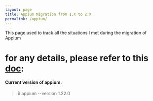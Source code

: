 ```yaml
---
layout: page
title: Appium Migration from 1.X to 2.X
permalink: /appium/
---
```


This page used to track all the situations I met during the migration of Appium

# for any details, please refer to this [doc](https://github.com/appium/appium/blob/2.0/docs/en/advanced-concepts/migrating-to-appium-2.0.md): 

#### Current version of appium: 
> $ appium --version
> 1.22.0